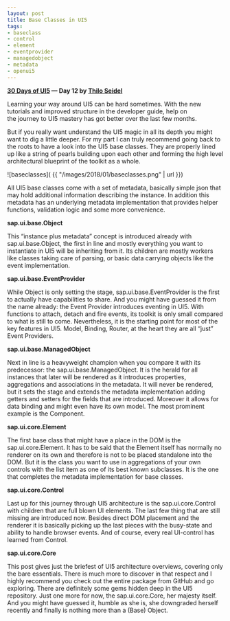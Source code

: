 ```yaml
---
layout: post
title: Base Classes in UI5
tags:
- baseclass
- control
- element
- eventprovider
- managedobject
- metadata
- openui5
---
```


**[30 Days of UI5](/2015/07/04/30-days-of-ui5/) &mdash; Day 12 by [Thilo Seidel](https://twitter.com/ThiloDev)**

Learning your way around UI5 can be hard sometimes. With the new tutorials and improved structure in the developer guide, help on the journey to UI5 mastery has got better over the last few months.

But if you really want understand the UI5 magic in all its depth you might want to dig a little deeper. For my part I can truly recommend going back to the roots to have a look into the UI5 base classes. They are properly lined up like a string of pearls building upon each other and forming the high level architectural blueprint of the toolkit as a whole.

![baseclasses]( {{ "/images/2018/01/baseclasses.png" | url }})

All UI5 base classes come with a set of metadata, basically simple json that may hold additional information describing the instance. In addition this metadata has an underlying metadata implementation that provides helper functions, validation logic and some more convenience.

**sap.ui.base.Object**

This “instance plus metadata” concept is introduced already with sap.ui.base.Object, the first in line and mostly everything you want to instantiate in UI5 will be inheriting from it. Its children are mostly workers like classes taking care of parsing, or basic data carrying objects like the event implementation.

**sap.ui.base.EventProvider**

While Object is only setting the stage, sap.ui.base.EventProvider is the first to actually have capabilities to share. And you might have guessed it from the name already: the Event Provider introduces eventing in UI5. With functions to attach, detach and fire events, its toolkit is only small compared to what is still to come. Nevertheless, it is the starting point for most of the key features in UI5. Model, Binding, Router, at the heart they are all “just” Event Providers.

**sap.ui.base.ManagedObject**

Next in line is a heavyweight champion when you compare it with its predecessor: the sap.ui.base.ManagedObject. It is the herald for all instances that later will be rendered as it introduces properties, aggregations and associations in the metadata. It will never be rendered, but it sets the stage and extends the metadata implementation adding getters and setters for the fields that are introduced. Moreover it allows for data binding and might even have its own model. The most prominent example is the Component.

**sap.ui.core.Element**

The first base class that might have a place in the DOM is the sap.ui.core.Element. It has to be said that the Element itself has normally no renderer on its own and therefore is not to be placed standalone into the DOM. But it is the class you want to use in aggregations of your own controls with the list item as one of its best known subclasses. It is the one that completes the metadata implementation for base classes.

**sap.ui.core.Control**

Last up for this journey through UI5 architecture is the sap.ui.core.Control with children that are full blown UI elements. The last few thing that are still missing are introduced now. Besides direct DOM placement and the renderer it is basically picking up the last pieces with the busy-state and ability to handle browser events. And of course, every real UI-control has learned from Control.

**sap.ui.core.Core**

This post gives just the briefest of UI5 architecture overviews, covering only the bare essentials. There is much more to discover in that respect and I highly recommend you check out the entire package from GitHub and go exploring. There are definitely some gems hidden deep in the UI5 repository. Just one more for now, the sap.ui.core.Core, her majesty itself. And you might have guessed it, humble as she is, she downgraded herself recently and finally is nothing more than a (Base) Object.



